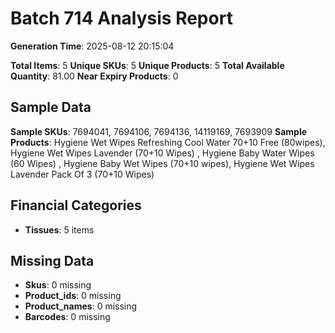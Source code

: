# Batch 714 Analysis Report

**Generation Time**: 2025-08-12 20:15:04

**Total Items**: 5
**Unique SKUs**: 5
**Unique Products**: 5
**Total Available Quantity**: 81.00
**Near Expiry Products**: 0

## Sample Data
**Sample SKUs**: 7694041, 7694106, 7694136, 14119169, 7693909
**Sample Products**: Hygiene Wet Wipes Refreshing Cool Water 70+10 Free (80wipes), Hygiene Wet Wipes Lavender (70+10 Wipes) , Hygiene Baby Water Wipes (60 Wipes) , Hygiene Baby Wet Wipes (70+10 wipes), Hygiene Wet Wipes Lavender Pack Of 3 (70+10 Wipes) 

## Financial Categories
- **Tissues**: 5 items

## Missing Data
- **Skus**: 0 missing
- **Product_ids**: 0 missing
- **Product_names**: 0 missing
- **Barcodes**: 0 missing
